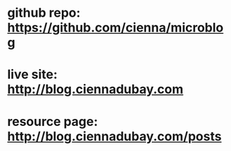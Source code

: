 # github repo: https://github.com/cienna/microblog
# live site: http://blog.ciennadubay.com
# resource page: http://blog.ciennadubay.com/posts
